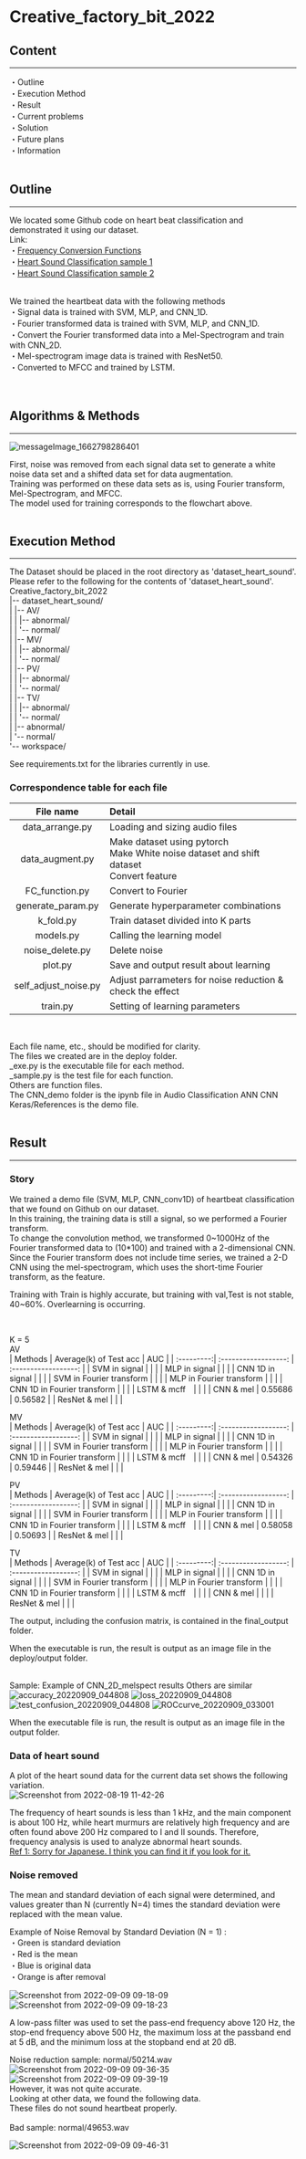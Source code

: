 # Creative_factory_bit_2022

## Content
---
・Outline  
・Execution Method  
・Result  
・Current problems  
・Solution  
・Future plans  
・Information  
<br>

## Outline
---
We located some Github code on heart beat classification and demonstrated it using our dataset.  
Link:  
・[Frequency Conversion Functions](https://github.com/nicolaxs69/Phonocardiogram_Processing)  
・[Heart Sound Classification sample 1](https://github.com/aptr288/Heart_Sound_Classification)  
・[Heart Sound Classification sample 2](https://github.com/18D070001/Heart_sound_classification)  
   
<br>
We trained the heartbeat data with the following methods<br>
・Signal data is trained with SVM, MLP, and CNN_1D.  <br>
・Fourier transformed data is trained with SVM, MLP, and CNN_1D.<br>  
・Convert the Fourier transformed data into a Mel-Spectrogram and train with CNN_2D.<br>  
・Mel-spectrogram image data is trained with ResNet50.<br>
・Converted to MFCC and trained by LSTM.<br> 
<br>
<br>

## Algorithms & Methods
---
![messageImage_1662798286401](https://user-images.githubusercontent.com/52558553/189476577-52dbd23d-a18a-4fa5-a48f-1880c717f2e1.jpg)

First, noise was removed from each signal data set to generate a white noise data set and a shifted data set for data augmentation.<br>
Training was performed on these data sets as is, using Fourier transform, Mel-Spectrogram, and MFCC.<br>
The model used for training corresponds to the flowchart above.
<br>
<br>
## Execution Method 
---
The Dataset should be placed in the root directory as 'dataset_heart_sound'.
Please refer to the following for the contents of 'dataset_heart_sound'. <br>
Creative_factory_bit_2022<br>
|-- dataset_heart_sound/<br>
|	|-- AV/<br>
| |	|-- abnormal/<br>
| |	'-- normal/<br>
| |-- MV/<br>
| |	|-- abnormal/<br>
| |	'-- normal/<br>
| |-- PV/<br>
| |	|-- abnormal/<br>
| |	'-- normal/<br>
| |-- TV/<br>
| |	|-- abnormal/<br>
| |	'-- normal/<br>
| |-- abnormal/<br>
| '-- normal/<br>
'-- workspace/<br>

See requirements.txt for the libraries currently in use.<br>
### Correspondence table for each file <br>

| File name | Detail | 
| :---------:| :------------------ |
| data_arrange.py | Loading and sizing audio files | 
| data_augment.py | Make dataset using pytorch<br>Make White noise dataset and shift dataset<br>Convert feature| 
| FC_function.py | Convert to Fourier |
| generate_param.py | Generate hyperparameter combinations |
| k_fold.py | Train dataset divided into K parts |  
| models.py | Calling the learning model |  
| noise_delete.py | Delete noise | 
| plot.py | Save and output result about learning |
| self_adjust_noise.py | Adjust parrameters for noise reduction & check the effect | 
| train.py | Setting of learning parameters |  
<br>

Each file name, etc., should be modified for clarity.<br>
The files we created are in the deploy folder. <br>
_exe.py is the executable file for each method.<br>
_sample.py is the test file for each function.<br>
Others are function files.<br>
The CNN_demo folder is the ipynb file in Audio Classification ANN CNN Keras/References is the demo file.  
<br>

## Result
---
### Story

We trained a demo file (SVM, MLP, CNN_conv1D) of heartbeat classification that we found on Github on our dataset.  
In this training, the training data is still a signal, so we performed a Fourier transform.  
To change the convolution method, we transformed 0~1000Hz of the Fourier transformed data to (10*100) and trained with a 2-dimensional CNN.  
Since the Fourier transform does not include time series, we trained a 2-D CNN using the mel-spectrogram, which uses the short-time Fourier transform, as the feature.<br>

Training with Train is highly accurate, but training with val,Test is not stable, 40~60%. 
Overlearning is occurring.<br>

<br>

K = 5  
AV  
| Methods | Average(k) of Test acc | AUC |
| :---------:| :------------------: | :------------------: |
| SVM in signal |  | |
| MLP in signal | | |
| CNN 1D in signal |   | |
| SVM in Fourier transform |  |  |
| MLP in Fourier transform |  |   |
| CNN 1D in Fourier transform |   | |
| LSTM & mcff　|    | |
| CNN & mel | 0.55686 | 0.56582 |
| ResNet & mel |  | |
<br>

MV  
| Methods | Average(k) of Test acc | AUC |
| :---------:| :------------------: | :------------------: |
| SVM in signal |  | |
| MLP in signal | | |
| CNN 1D in signal |   | |
| SVM in Fourier transform |  |  |
| MLP in Fourier transform |  |   |
| CNN 1D in Fourier transform |   | |
| LSTM & mcff　|    | |
| CNN & mel | 0.54326 | 0.59446 |
| ResNet & mel |  | |
<br>

PV  
| Methods | Average(k) of Test acc | AUC |
| :---------:| :------------------: | :------------------: |
| SVM in signal |  | |
| MLP in signal | | |
| CNN 1D in signal |   | |
| SVM in Fourier transform |  |  |
| MLP in Fourier transform |  |   |
| CNN 1D in Fourier transform |   | |
| LSTM & mcff　|    | |
| CNN & mel | 0.58058 | 0.50693 |
| ResNet & mel |  | |
<br>

TV  
| Methods | Average(k) of Test acc | AUC |
| :---------:| :------------------: | :------------------: |
| SVM in signal |  | |
| MLP in signal | | |
| CNN 1D in signal |   | |
| SVM in Fourier transform |  |  |
| MLP in Fourier transform |  |   |
| CNN 1D in Fourier transform |   | |
| LSTM & mcff　|    | |
| CNN & mel | |  |
| ResNet & mel |  | |
<br>

The output, including the confusion matrix, is contained in the final_output folder.  

When the executable is run, the result is output as an image file in the deploy/output folder.  
<br>

Sample: Example of CNN_2D_melspect results Others are similar<br>
![accuracy_20220909_044808](https://user-images.githubusercontent.com/52558553/189246781-83731220-734b-42cc-bb98-6f71b4768a14.png)
![loss_20220909_044808](https://user-images.githubusercontent.com/52558553/189246998-fab8e099-f70f-4e9e-95af-619e1cca226e.png)
![test_confusion_20220909_044808](https://user-images.githubusercontent.com/52558553/189246807-e6d91e99-3b89-4aa6-94c6-f937ea8c1288.png)
![ROCcurve_20220909_033001](https://user-images.githubusercontent.com/52558553/189246738-fc31f443-a2e7-4c44-97fa-9c197dfe196d.png)
<br>

When the executable file is run, the result is output as an image file in the output folder.<br>

### Data of heart sound
A plot of the heart sound data for the current data set shows the following variation.<br>
![Screenshot from 2022-08-19 11-42-26](https://user-images.githubusercontent.com/52558553/187862288-c509ddaa-35cb-490a-be8a-abfcd6a65d64.png)

The frequency of heart sounds is less than 1 kHz, and the main component is about 100 Hz, while heart murmurs are relatively high frequency and are often found above 200 Hz compared to I and II sounds. Therefore, frequency analysis is used to analyze abnormal heart sounds.  <br>
[Ref 1: Sorry for Japanese. I think you can find it if you look for it.](https://www.cst.nihon-u.ac.jp/research/gakujutu/53/pdf/M-20.pdf)  <br>
 
### Noise removed
The mean and standard deviation of each signal were determined, and values greater than N (currently N=4) times the standard deviation were replaced with the mean value.
<br>

Example of Noise Removal by Standard Deviation (N = 1) :  
・Green is standard deviation  
・Red is the mean  
・Blue is original data  
・Orange is after removal  

![Screenshot from 2022-09-09 09-18-09](https://user-images.githubusercontent.com/52558553/189250422-5bf99322-f32a-4fbb-a502-fff10fe48823.png)
![Screenshot from 2022-09-09 09-18-23](https://user-images.githubusercontent.com/52558553/189247431-56cf1b4e-7483-4ce9-9864-4d785f84d96c.png)

A low-pass filter was used to set the pass-end frequency above 120 Hz, the stop-end frequency above 500 Hz, the maximum loss at the passband end at 5 dB, and the minimum loss at the stopband end at 20 dB.<br>  

Noise reduction sample: normal/50214.wav
![Screenshot from 2022-09-09 09-36-35](https://user-images.githubusercontent.com/52558553/189249048-988a2bf5-fae8-4520-9ee1-6ae6133af7a2.png)
![Screenshot from 2022-09-09 09-39-19](https://user-images.githubusercontent.com/52558553/189249050-49c46211-add0-4b4b-9712-60f7d6558b38.png)
<br>
However, it was not quite accurate.  
Looking at other data, we found the following data.  
These files do not sound heartbeat properly.
<br><br>
Bad sample: normal/49653.wav
<br>

![Screenshot from 2022-09-09 09-46-31](https://user-images.githubusercontent.com/52558553/189249658-d56e7230-eabb-4597-8682-03af1df2342e.png)

<br>

